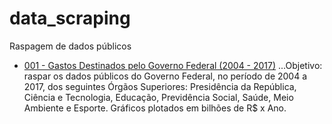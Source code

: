 # data_scraping
Raspagem de dados públicos

* [001 - Gastos Destinados pelo Governo Federal (2004 - 2017)](001/)
...Objetivo: raspar os dados públicos do Governo Federal, no período de 2004 a 2017, dos seguintes Órgãos Superiores: Presidência da República, Ciência e Tecnologia, Educação, Previdência Social, Saúde, Meio Ambiente e Esporte. Gráficos plotados em bilhões de R$ x Ano.

